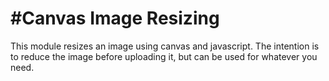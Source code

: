 #Canvas Image Resizing
=====================

This module resizes an image using canvas and javascript.
The intention is to reduce the image before uploading it, but can be used for whatever you need.